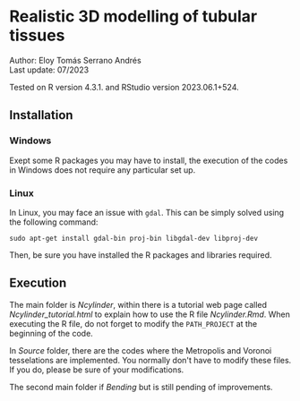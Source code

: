 
# Realistic 3D modelling of tubular tissues #

Author: Eloy Tomás Serrano Andrés \
Last update: 07/2023 

Tested on R version 4.3.1. and RStudio version 2023.06.1+524.


## Installation ##

### Windows ###

Exept some R packages you may have to install, the execution of the codes in Windows does not require any particular set up. 

### Linux ###

In Linux, you may face an issue with ``` gdal ```. This can be simply solved using the following command: 

``` sudo apt-get install gdal-bin proj-bin libgdal-dev libproj-dev ```

Then, be sure you have installed the R packages and libraries required. 
  

## Execution ##

The main folder is *Ncylinder*, within there is a tutorial web page called _Ncylinder_tutorial.html_ to explain how to use the R file _Ncylinder.Rmd_. When executing the R file, do not forget to modify the ```PATH_PROJECT``` at the beginning of the code.

In *Source* folder, there are the codes where the Metropolis and Voronoi tesselations are implemented. You normally don't have to modify these files. If you do, please be sure of your modifications. 

The second main folder if *Bending* but is still pending of improvements. 

